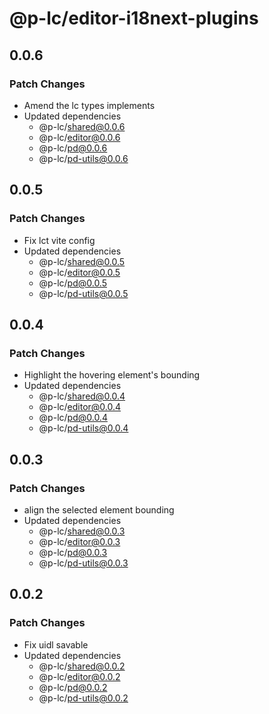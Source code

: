 # @p-lc/editor-i18next-plugins

## 0.0.6

### Patch Changes

- Amend the lc types implements
- Updated dependencies
  - @p-lc/shared@0.0.6
  - @p-lc/editor@0.0.6
  - @p-lc/pd@0.0.6
  - @p-lc/pd-utils@0.0.6

## 0.0.5

### Patch Changes

- Fix lct vite config
- Updated dependencies
  - @p-lc/shared@0.0.5
  - @p-lc/editor@0.0.5
  - @p-lc/pd@0.0.5
  - @p-lc/pd-utils@0.0.5

## 0.0.4

### Patch Changes

- Highlight the hovering element's bounding
- Updated dependencies
  - @p-lc/shared@0.0.4
  - @p-lc/editor@0.0.4
  - @p-lc/pd@0.0.4
  - @p-lc/pd-utils@0.0.4

## 0.0.3

### Patch Changes

- align the selected element bounding
- Updated dependencies
  - @p-lc/shared@0.0.3
  - @p-lc/editor@0.0.3
  - @p-lc/pd@0.0.3
  - @p-lc/pd-utils@0.0.3

## 0.0.2

### Patch Changes

- Fix uidl savable
- Updated dependencies
  - @p-lc/shared@0.0.2
  - @p-lc/editor@0.0.2
  - @p-lc/pd@0.0.2
  - @p-lc/pd-utils@0.0.2
